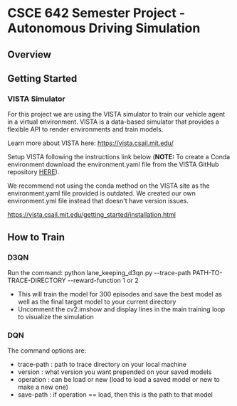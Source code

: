 # CSCE 642 Semester Project - Autonomous Driving Simulation

## Overview

## Getting Started

### VISTA Simulator
For this project we are using the VISTA simulator to train our vehicle agent in a virtual environment. VISTA is a data-based simulator that provides a flexible API to render environments and train models. 

Learn more about VISTA here:
https://vista.csail.mit.edu/ 

Setup VISTA following the instructions link below (**NOTE:** To create a Conda environment download the environment.yaml file from the VISTA GitHub repository [HERE](https://github.com/vista-simulator/vista/tree/main)).

We recommend not using the conda method on the VISTA site as the environment.yaml file provided is outdated. We created our own environment.yml file instead that doesn't have version issues.

https://vista.csail.mit.edu/getting_started/installation.html

## How to Train

### D3QN
Run the command:
python lane_keeping_d3qn.py --trace-path PATH-TO-TRACE-DIRECTORY --reward-function 1 or 2
- This will train the model for 300 episodes and save the best model as well as the final target model to your current directory
- Uncomment the cv2.imshow and display lines in the main training loop to visualize the simulation

### DQN
The command options are:
- trace-path : path to trace directory on your local machine
- version : what version you want prepended on your saved models
- operation : can be load or new (load to load a saved model or new to make a new one)
- save-path : if operation == load, then this is the path to that model